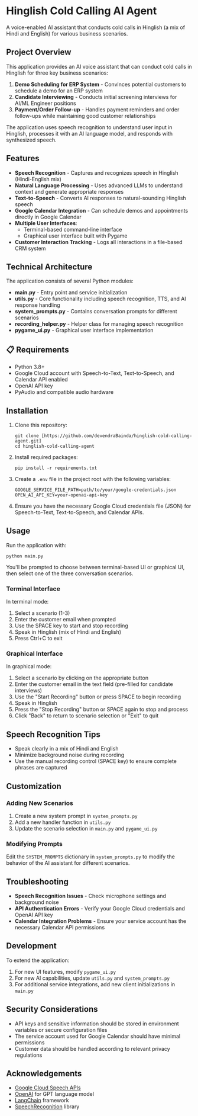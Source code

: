# Hinglish Cold Calling AI Agent

A voice-enabled AI assistant that conducts cold calls in Hinglish (a mix of Hindi and English) for various business scenarios.

## Project Overview

This application provides an AI voice assistant that can conduct cold calls in Hinglish for three key business scenarios:

1. **Demo Scheduling for ERP System** - Convinces potential customers to schedule a demo for an ERP system
2. **Candidate Interviewing** - Conducts initial screening interviews for AI/ML Engineer positions
3. **Payment/Order Follow-up** - Handles payment reminders and order follow-ups while maintaining good customer relationships

The application uses speech recognition to understand user input in Hinglish, processes it with an AI language model, and responds with synthesized speech.

## Features

- **Speech Recognition** - Captures and recognizes speech in Hinglish (Hindi-English mix)
- **Natural Language Processing** - Uses advanced LLMs to understand context and generate appropriate responses
- **Text-to-Speech** - Converts AI responses to natural-sounding Hinglish speech
- **Google Calendar Integration** - Can schedule demos and appointments directly in Google Calendar
- **Multiple User Interfaces**:
  - Terminal-based command-line interface
  - Graphical user interface built with Pygame
- **Customer Interaction Tracking** - Logs all interactions in a file-based CRM system


## Technical Architecture

The application consists of several Python modules:

- **main.py** - Entry point and service initialization
- **utils.py** - Core functionality including speech recognition, TTS, and AI response handling
- **system_prompts.py** - Contains conversation prompts for different scenarios
- **recording_helper.py** - Helper class for managing speech recognition
- **pygame_ui.py** - Graphical user interface implementation

  
## 📋 Requirements

- Python 3.8+
- Google Cloud account with Speech-to-Text, Text-to-Speech, and Calendar API enabled
- OpenAI API key
- PyAudio and compatible audio hardware

##  Installation

1. Clone this repository:
   ```
   git clone [https://github.com/devendraBainda/hinglish-cold-calling-agent.git]
   cd hinglish-cold-calling-agent
   ```

2. Install required packages:
   ```
   pip install -r requirements.txt
   ```

3. Create a `.env` file in the project root with the following variables:
   ```
   GOOGLE_SERVICE_FILE_PATH=path/to/your/google-credentials.json
   OPEN_AI_API_KEY=your-openai-api-key
   ```

4. Ensure you have the necessary Google Cloud credentials file (JSON) for Speech-to-Text, Text-to-Speech, and Calendar APIs.

## Usage

Run the application with:

```
python main.py
```

You'll be prompted to choose between terminal-based UI or graphical UI, then select one of the three conversation scenarios.

### Terminal Interface

In terminal mode:
1. Select a scenario (1-3)
2. Enter the customer email when prompted
3. Use the SPACE key to start and stop recording
4. Speak in Hinglish (mix of Hindi and English)
5. Press Ctrl+C to exit

### Graphical Interface

In graphical mode:
1. Select a scenario by clicking on the appropriate button
2. Enter the customer email in the text field (pre-filled for candidate interviews)
3. Use the "Start Recording" button or press SPACE to begin recording
4. Speak in Hinglish
5. Press the "Stop Recording" button or SPACE again to stop and process
6. Click "Back" to return to scenario selection or "Exit" to quit

## Speech Recognition Tips

- Speak clearly in a mix of Hindi and English
- Minimize background noise during recording
- Use the manual recording control (SPACE key) to ensure complete phrases are captured

## Customization

### Adding New Scenarios

1. Create a new system prompt in `system_prompts.py`
2. Add a new handler function in `utils.py`
3. Update the scenario selection in `main.py` and `pygame_ui.py`

### Modifying Prompts

Edit the `SYSTEM_PROMPTS` dictionary in `system_prompts.py` to modify the behavior of the AI assistant for different scenarios.

## Troubleshooting

- **Speech Recognition Issues** - Check microphone settings and background noise
- **API Authentication Errors** - Verify your Google Cloud credentials and OpenAI API key
- **Calendar Integration Problems** - Ensure your service account has the necessary Calendar API permissions

## Development

To extend the application:

1. For new UI features, modify `pygame_ui.py`
2. For new AI capabilities, update `utils.py` and `system_prompts.py`
3. For additional service integrations, add new client initializations in `main.py`


## Security Considerations

- API keys and sensitive information should be stored in environment variables or secure configuration files
- The service account used for Google Calendar should have minimal permissions
- Customer data should be handled according to relevant privacy regulations

## Acknowledgements

- [Google Cloud Speech APIs](https://cloud.google.com/speech-to-text)
- [OpenAI](https://openai.com/) for GPT language model
- [LangChain](https://github.com/hwchase17/langchain) framework
- [SpeechRecognition](https://pypi.org/project/SpeechRecognition/) library
